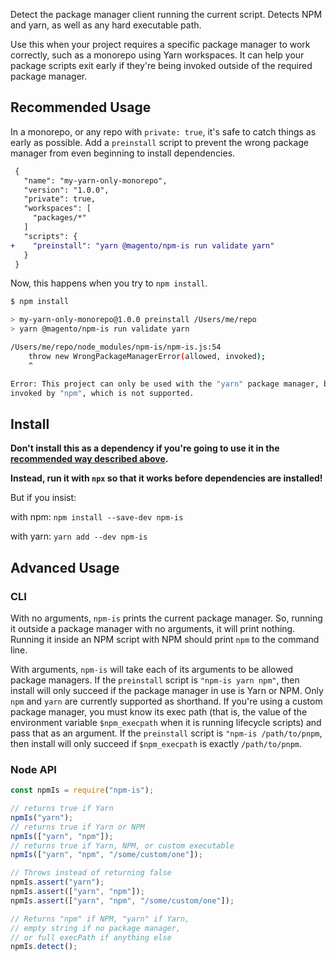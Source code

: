Detect the package manager client running the current script.
Detects NPM and yarn, as well as any hard executable path.

Use this when your project requires a specific package manager to work
correctly, such as a monorepo using Yarn workspaces.
It can help your package scripts exit early if they're being invoked outside of
the required package manager.

## Recommended Usage

In a monorepo, or any repo with `private: true`, it's safe to catch things as
early as possible.
Add a `preinstall` script to prevent the wrong package manager from even
beginning to install dependencies.

```diff
 {
   "name": "my-yarn-only-monorepo",
   "version": "1.0.0",
   "private": true,
   "workspaces": [
     "packages/*"
   ]
   "scripts": {
+    "preinstall": "yarn @magento/npm-is run validate yarn"
   }
 }
```

Now, this happens when you try to `npm install`.

```sh
$ npm install

> my-yarn-only-monorepo@1.0.0 preinstall /Users/me/repo
> yarn @magento/npm-is run validate yarn

/Users/me/repo/node_modules/npm-is/npm-is.js:54
    throw new WrongPackageManagerError(allowed, invoked);
    ^

Error: This project can only be used with the "yarn" package manager, but it was
invoked by "npm", which is not supported.
```

## Install

**Don't install this as a dependency if you're going to use it in the**
**[recommended way described above](#Recommended_usage).**

**Instead, run it with `npx` so that it works before dependencies are installed!**

But if you insist:

with npm: `npm install --save-dev npm-is`

with yarn: `yarn add --dev npm-is`

## Advanced Usage

### CLI

With no arguments, `npm-is` prints the current package manager.
So, running it outside a package manager with no arguments, it will print
nothing.
Running it inside an NPM script with NPM should print `npm` to the command line.

With arguments, `npm-is` will take each of its arguments to be
allowed package managers.
If the `preinstall` script is `"npm-is yarn npm"`, then install
will only succeed if the package manager in use is Yarn or NPM.
Only `npm` and `yarn` are currently supported as shorthand.
If you're using a custom package manager, you must know its exec path (that is,
the value of the environment variable `$npm_execpath` when it is running
lifecycle scripts) and pass that as an argument.
If the `preinstall` script is `"npm-is /path/to/pnpm`, then
install will only succeed if `$npm_execpath` is exactly `/path/to/pnpm`.

### Node API

```js
const npmIs = require("npm-is");

// returns true if Yarn
npmIs("yarn");
// returns true if Yarn or NPM
npmIs(["yarn", "npm"]);
// returns true if Yarn, NPM, or custom executable
npmIs(["yarn", "npm", "/some/custom/one"]);

// Throws instead of returning false
npmIs.assert("yarn");
npmIs.assert(["yarn", "npm"]);
npmIs.assert(["yarn", "npm", "/some/custom/one"]);

// Returns "npm" if NPM, "yarn" if Yarn,
// empty string if no package manager,
// or full execPath if anything else
npmIs.detect();
```

